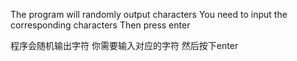 The program will randomly output characters You need to input the corresponding characters Then press enter 

程序会随机输出字符 你需要输入对应的字符 然后按下enter
